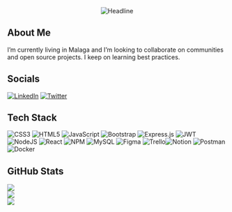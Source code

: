  <div align=center>
        <img src="https://readme-typing-svg.herokuapp.com?color=%236FDA44&size=32&center=true&vCenter=true&width=600&height=50&lines=Hi+there!+I'm+Jorge+Calleja+%F0%9F%91%8B;Software+Developer+in+Malaga;" alt="Headline" />
  </div>

## About Me
I’m currently living in Malaga and I’m looking to collaborate on communities and open source projects. I keep on learning best practices.

## Socials
[![LinkedIn](https://img.shields.io/badge/LinkedIn-%230077B5.svg?logo=linkedin&logoColor=white)](https://www.linkedin.com/in/callejaj/)
[![Twitter](https://img.shields.io/badge/Twitter-%231DA1F2.svg?logo=Twitter&logoColor=white)](https://twitter.com/CallejaPJ) 

## Tech Stack
![CSS3](https://img.shields.io/badge/css3-%231572B6.svg?style=for-the-badge&logo=css3&logoColor=white) ![HTML5](https://img.shields.io/badge/html5-%23E34F26.svg?style=for-the-badge&logo=html5&logoColor=white)  ![JavaScript](https://img.shields.io/badge/javascript-%23323330.svg?style=for-the-badge&logo=javascript&logoColor=%23F7DF1E)  ![Bootstrap](https://img.shields.io/badge/bootstrap-%23563D7C.svg?style=for-the-badge&logo=bootstrap&logoColor=white) ![Express.js](https://img.shields.io/badge/express.js-%23404d59.svg?style=for-the-badge&logo=express&logoColor=%2361DAFB) ![JWT](https://img.shields.io/badge/JWT-black?style=for-the-badge&logo=JSON%20web%20tokens) ![NodeJS](https://img.shields.io/badge/node.js-6DA55F?style=for-the-badge&logo=node.js&logoColor=white) ![React](https://img.shields.io/badge/react-%2320232a.svg?style=for-the-badge&logo=react&logoColor=%2361DAFB) ![NPM](https://img.shields.io/badge/NPM-%23000000.svg?style=for-the-badge&logo=npm&logoColor=white)  ![MySQL](https://img.shields.io/badge/mysql-%2300f.svg?style=for-the-badge&logo=mysql&logoColor=white)	![Figma](https://img.shields.io/badge/figma-%23F24E1E.svg?style=for-the-badge&logo=figma&logoColor=white) ![Trello](https://img.shields.io/badge/Trello-%23026AA7.svg?style=for-the-badge&logo=Trello&logoColor=white)![Notion](https://img.shields.io/badge/Notion-%23000000.svg?style=for-the-badge&logo=notion&logoColor=white)  ![Postman](https://img.shields.io/badge/Postman-FF6C37?style=for-the-badge&logo=postman&logoColor=white) ![Docker](https://img.shields.io/badge/docker-%230db7ed.svg?style=for-the-badge&logo=docker&logoColor=white) 
## GitHub Stats
![](https://github-readme-stats.vercel.app/api?username=CallejaJ&theme=radical&hide_border=false&include_all_commits=false&count_private=false)<br/>
![](https://github-readme-streak-stats.herokuapp.com/?user=CallejaJ&theme=radical&hide_border=false)<br/>
![](https://github-readme-stats.vercel.app/api/top-langs/?username=CallejaJ&theme=radical&hide_border=false&include_all_commits=false&count_private=false&layout=compact)


  
